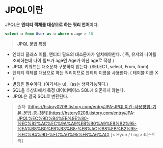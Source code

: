 # JPQL이란
JPQL은 **엔티티 객체를 대상으로 하는 쿼리 언어**이다.
```sql
select u from User as u where u.age > 18
```

> **JPQL 문법 특징**

- 엔티티 클래스 이름, 엔티티 필드의 대소문자가 일치해야한다. ( 즉, 유저의 나이를 조회하는데 나이 필드가 age면 Age가 아닌 age로 작성 )
- JPQL 키워드는 대소문자 구분하지 않는다. (SELECT, select, From, from)
- 엔티티 객체를 대상으로 하는 쿼리이므로 엔티티 이름을 사용한다. ( 테이블 이름 X )
- 별칭은 필수이다. (여기서는 u),  (as는 생략가능하다.)
- SQL을 추상화해서 특정 데이터베이스 SQL에 의존하지 않는다.
- JPQL은 결국 SQL로 변환된다.

>출처: [https://hstory0208.tistory.com/entry/JPA-JPQL이란-사용방법-기본-문법-총-정리](https://hstory0208.tistory.com/entry/JPA-JPQL%EC%9D%B4%EB%9E%80-%EC%82%AC%EC%9A%A9%EB%B0%A9%EB%B2%95-%EA%B8%B0%EB%B3%B8-%EB%AC%B8%EB%B2%95-%EC%B4%9D-%EC%A0%95%EB%A6%AC) [< Hyun / Log >:티스토리]

